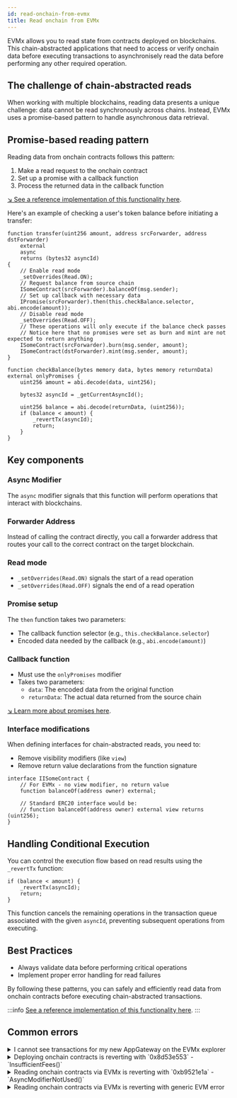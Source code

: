 ```yaml
---
id: read-onchain-from-evmx
title: Read onchain from EVMx
---
```


EVMx allows you to read state from contracts deployed on blockchains. This chain-abstracted applications that need to access or verify onchain data before executing transactions to asynchronisely read the data before performing any other required operation.

## The challenge of chain-abstracted reads

When working with multiple blockchains, reading data presents a unique challenge: data cannot be read synchronously across chains. Instead, EVMx uses a promise-based pattern to handle asynchronous data retrieval.

## Promise-based reading pattern

Reading data from onchain contracts follows this pattern:

1. Make a read request to the onchain contract
2. Set up a promise with a callback function
3. Process the returned data in the callback function

[↘ See a reference implementation of this functionality here](https://github.com/SocketDotTech/socket-test-app/tree/master/src/read).

Here's an example of checking a user's token balance before initiating a transfer:

```solidity
function transfer(uint256 amount, address srcForwarder, address dstForwarder)
    external
    async
    returns (bytes32 asyncId)
{
    // Enable read mode
    _setOverrides(Read.ON);
    // Request balance from source chain
    ISomeContract(srcForwarder).balanceOf(msg.sender);
    // Set up callback with necessary data
    IPromise(srcForwarder).then(this.checkBalance.selector, abi.encode(amount));
    // Disable read mode
    _setOverrides(Read.OFF);
    // These operations will only execute if the balance check passes
    // Notice here that no promises were set as burn and mint are not expected to return anything
    ISomeContract(srcForwarder).burn(msg.sender, amount);
    ISomeContract(dstForwarder).mint(msg.sender, amount);
}

function checkBalance(bytes memory data, bytes memory returnData) external onlyPromises {
    uint256 amount = abi.decode(data, uint256);

    bytes32 asyncId = _getCurrentAsyncId();

    uint256 balance = abi.decode(returnData, (uint256));
    if (balance < amount) {
        _revertTx(asyncId);
        return;
    }
}
```

## Key components

### Async Modifier

The `async` modifier signals that this function will perform operations that interact with blockchains.

### Forwarder Address

Instead of calling the contract directly, you call a forwarder address that routes your call to the correct contract on the target blockchain.

### Read mode

- `_setOverrides(Read.ON)` signals the start of a read operation
- `_setOverrides(Read.OFF)` signals the end of a read operation

### Promise setup

The `then` function takes two parameters:
- The callback function selector (e.g., `this.checkBalance.selector`)
- Encoded data needed by the callback (e.g., `abi.encode(amount)`)

### Callback function

- Must use the `onlyPromises` modifier
- Takes two parameters:
  - `data`: The encoded data from the original function
  - `returnData`: The actual data returned from the source chain

[↘ Learn more about promises here](/promises).

### Interface modifications

When defining interfaces for chain-abstracted reads, you need to:
- Remove visibility modifiers (like `view`)
- Remove return value declarations from the function signature

```solidity
interface IISomeContract {
    // For EVMx - no view modifier, no return value
    function balanceOf(address owner) external;

    // Standard ERC20 interface would be:
    // function balanceOf(address owner) external view returns (uint256);
}
```

## Handling Conditional Execution

You can control the execution flow based on read results using the `_revertTx` function:

```solidity
if (balance < amount) {
    _revertTx(asyncId);
    return;
}
```

This function cancels the remaining operations in the transaction queue associated with the given `asyncId`, preventing subsequent operations from executing.

## Best Practices

- Always validate data before performing critical operations
- Implement proper error handling for read failures

By following these patterns, you can safely and efficiently read data from onchain contracts before executing chain-abstracted transactions.

:::info
[See a reference implementation of this functionality here](https://github.com/SocketDotTech/socket-test-app/tree/master/src/read).
:::

## Common errors

<details>
   <summary>I cannot see transactions for my new AppGateway on the EVMx explorer</summary>

    Please confirm you have updated the `APP_GATEWAY` variable on the `.env` file.

    If you have exported your `.env` file, please confirm that the variable is up to date on your environment.
</details>

<details>
   <summary>Deploying onchain contracts is reverting with `0x8d53e553` - `InsufficientFees()`</summary>

    Please confirm you have deposited enough to pay for fees.
    - See how to [Deposit fees](/getting-started#deposit-fees).
    - [Check your AppGateway fee balance](/getting-started#check-your-appgateway-fee-balance).
</details>

<details>
   <summary>Reading onchain contracts via EVMx is reverting with `0xb9521e1a` - `AsyncModifierNotUsed()`</summary>

    Please confirm the function you're calling has the `async` modifier as it is expected to wait for a promise since it is either reading or writing information onchain. See [key components for onchain reads](/read-onchain-from-evmx#key-components).
</details>

<details>
   <summary>Reading onchain contracts via EVMx is reverting with generic EVM error</summary>

    Please confirm you are
    - Passing the forwarder contract address and not the onchain contract address. See [key components for onchain reads](/read-onchain-from-evmx#key-components)
    - Setting the expected overrides to read
</details>
